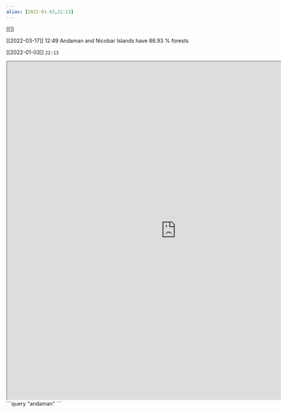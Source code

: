```yaml
---
alias: [2022-01-03,22:13]
---
```

[[]]

[[2022-03-17]] 12:49
Andaman and Nicobar Islands have 86.93 % forests

[[2022-01-03]] `22:13`
<iframe src="https://duckduckgo.com/?t=ffab&q=andaman and nicobar islands&ia=web&iaxm=about" width="900" height="900" ></iframe>
```query
"andaman"
```